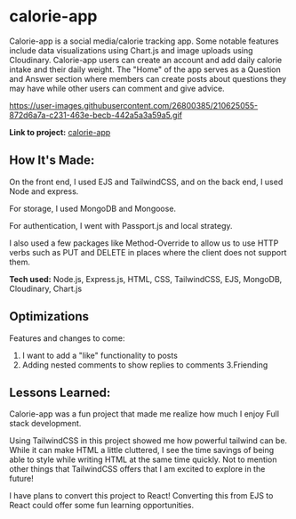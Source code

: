 # calorie-app

Calorie-app is a social media/calorie tracking app. Some notable features include data visualizations using Chart.js and image uploads using Cloudinary. Calorie-app users can create an account and add daily calorie intake and their daily weight. The "Home" of the app serves as a Question and Answer section where members can create posts about questions they may have while other users can comment and give advice.

https://user-images.githubusercontent.com/26800385/210625055-872d6a7a-c231-463e-becb-442a5a3a59a5.gif

**Link to project:** [calorie-app](https://icy-glade-9716.fly.dev/)

## How It's Made:

On the front end, I used EJS and TailwindCSS, and on the back end,  I used Node and express. 

For storage, I used MongoDB and Mongoose.

For authentication, I went with Passport.js and local strategy.

I also used a few packages like Method-Override to allow us to use HTTP verbs such as PUT and DELETE in places where the client does not support them. 


**Tech used:** Node.js, Express.js, HTML, CSS, TailwindCSS, EJS, MongoDB, Cloudinary, Chart.js

## Optimizations

Features and changes to come:

1. I want to add a "like" functionality to posts
2. Adding nested comments to show replies to comments
3.Friending

## Lessons Learned:

Calorie-app was a fun project that made me realize how much I enjoy Full stack development.

Using TailwindCSS in this project showed me how powerful tailwind can be. While it can make HTML a little cluttered, I see the time savings of being able to style while writing HTML at the same time quickly. Not to mention other things that TailwindCSS offers that I am excited to explore in the future!

I have plans to convert this project to React! Converting this from EJS to React could offer some fun learning opportunities.
